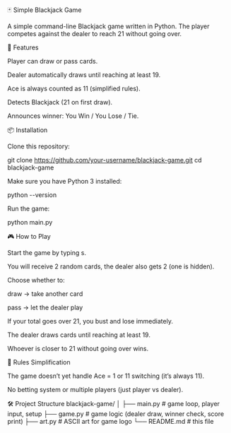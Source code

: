 🃏 Simple Blackjack Game

A simple command-line Blackjack game written in Python.
The player competes against the dealer to reach 21 without going over.

🚀 Features

Player can draw or pass cards.

Dealer automatically draws until reaching at least 19.

Ace is always counted as 11 (simplified rules).

Detects Blackjack (21 on first draw).

Announces winner: You Win / You Lose / Tie.

📦 Installation

Clone this repository:

git clone https://github.com/your-username/blackjack-game.git
cd blackjack-game


Make sure you have Python 3 installed:

python --version


Run the game:

python main.py

🎮 How to Play

Start the game by typing s.

You will receive 2 random cards, the dealer also gets 2 (one is hidden).

Choose whether to:

draw → take another card

pass → let the dealer play

If your total goes over 21, you bust and lose immediately.

The dealer draws cards until reaching at least 19.

Whoever is closer to 21 without going over wins.

📖 Rules Simplification

The game doesn’t yet handle Ace = 1 or 11 switching (it’s always 11).

No betting system or multiple players (just player vs dealer).

🛠️ Project Structure
blackjack-game/
│
├── main.py     # game loop, player input, setup
├── game.py     # game logic (dealer draw, winner check, score print)
├── art.py      # ASCII art for game logo
└── README.md   # this file
